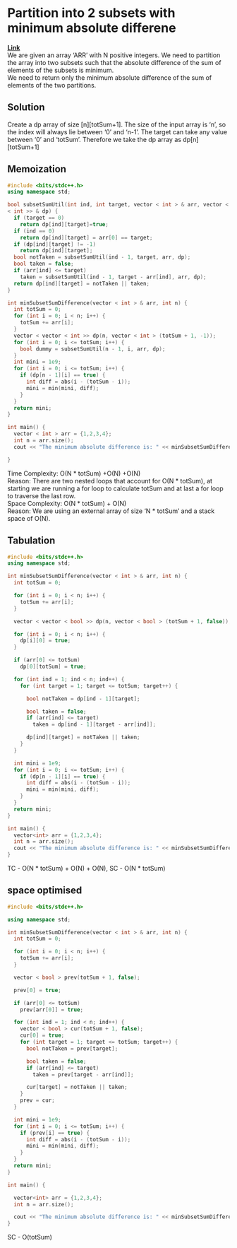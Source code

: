 # Partition into 2 subsets with minimum absolute differene  
**[Link](https://takeuforward.org/data-structure/partition-set-into-2-subsets-with-min-absolute-sum-diff-dp-16/)**  
We are given an array ‘ARR’ with N positive integers. We need to partition the array into two subsets such that the absolute difference of the
sum of elements of the subsets is minimum.  
We need to return only the minimum absolute difference of the sum of elements of the two partitions.  

## Solution  
Create a dp array of size [n][totSum+1]. The size of the input array is ‘n’, so the index will always lie between ‘0’ and ‘n-1’.
The target can take any value between ‘0’ and ‘totSum’. Therefore we take the dp array as dp[n][totSum+1]

## Memoization  
```cpp
#include <bits/stdc++.h>
using namespace std;

bool subsetSumUtil(int ind, int target, vector < int > & arr, vector < vector 
< int >> & dp) {
  if (target == 0)
    return dp[ind][target]=true;
  if (ind == 0)
    return dp[ind][target] = arr[0] == target;
  if (dp[ind][target] != -1)
    return dp[ind][target];
  bool notTaken = subsetSumUtil(ind - 1, target, arr, dp);
  bool taken = false;
  if (arr[ind] <= target)
    taken = subsetSumUtil(ind - 1, target - arr[ind], arr, dp);
  return dp[ind][target] = notTaken || taken;
}

int minSubsetSumDifference(vector < int > & arr, int n) {
  int totSum = 0;
  for (int i = 0; i < n; i++) {
    totSum += arr[i];
  }
  vector < vector < int >> dp(n, vector < int > (totSum + 1, -1));
  for (int i = 0; i <= totSum; i++) {
    bool dummy = subsetSumUtil(n - 1, i, arr, dp);
  }
  int mini = 1e9;
  for (int i = 0; i <= totSum; i++) {
    if (dp[n - 1][i] == true) {
      int diff = abs(i - (totSum - i));
      mini = min(mini, diff);
    }
  }
  return mini;
}

int main() {
  vector < int > arr = {1,2,3,4};
  int n = arr.size();
  cout << "The minimum absolute difference is: " << minSubsetSumDifference(arr, n);

}
```
Time Complexity: O(N * totSum) +O(N) +O(N)  
Reason: There are two nested loops that account for O(N * totSum), at starting we are running a for loop to calculate totSum and at last a for loop to traverse the last row.  
Space Complexity: O(N * totSum) + O(N)  
Reason: We are using an external array of size ‘N * totSum’ and a stack space of O(N).  

## Tabulation 
```cpp
#include <bits/stdc++.h>
using namespace std;

int minSubsetSumDifference(vector < int > & arr, int n) {
  int totSum = 0;

  for (int i = 0; i < n; i++) {
    totSum += arr[i];
  }

  vector < vector < bool >> dp(n, vector < bool > (totSum + 1, false));

  for (int i = 0; i < n; i++) {
    dp[i][0] = true;
  }

  if (arr[0] <= totSum)
    dp[0][totSum] = true;

  for (int ind = 1; ind < n; ind++) {
    for (int target = 1; target <= totSum; target++) {

      bool notTaken = dp[ind - 1][target];

      bool taken = false;
      if (arr[ind] <= target)
        taken = dp[ind - 1][target - arr[ind]];

      dp[ind][target] = notTaken || taken;
    }
  }

  int mini = 1e9;
  for (int i = 0; i <= totSum; i++) {
    if (dp[n - 1][i] == true) {
      int diff = abs(i - (totSum - i));
      mini = min(mini, diff);
    }
  }
  return mini;
}

int main() {
  vector<int> arr = {1,2,3,4};
  int n = arr.size();
  cout << "The minimum absolute difference is: " << minSubsetSumDifference(arr, n);
}
```
TC - O(N * totSum) + O(N) + O(N), SC - O(N * totSum)  

## space optimised  
```cpp
#include <bits/stdc++.h>

using namespace std;

int minSubsetSumDifference(vector < int > & arr, int n) {
  int totSum = 0;

  for (int i = 0; i < n; i++) {
    totSum += arr[i];
  }

  vector < bool > prev(totSum + 1, false);

  prev[0] = true;

  if (arr[0] <= totSum)
    prev[arr[0]] = true;

  for (int ind = 1; ind < n; ind++) {
    vector < bool > cur(totSum + 1, false);
    cur[0] = true;
    for (int target = 1; target <= totSum; target++) {
      bool notTaken = prev[target];

      bool taken = false;
      if (arr[ind] <= target)
        taken = prev[target - arr[ind]];

      cur[target] = notTaken || taken;
    }
    prev = cur;
  }

  int mini = 1e9;
  for (int i = 0; i <= totSum; i++) {
    if (prev[i] == true) {
      int diff = abs(i - (totSum - i));
      mini = min(mini, diff);
    }
  }
  return mini;
}

int main() {

  vector<int> arr = {1,2,3,4};
  int n = arr.size();

  cout << "The minimum absolute difference is: " << minSubsetSumDifference(arr, n);
}
```
SC - O(totSum)  
